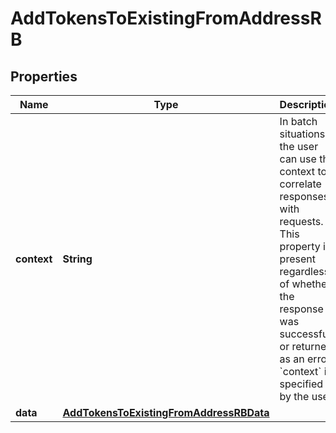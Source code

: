 

# AddTokensToExistingFromAddressRB


## Properties

| Name | Type | Description | Notes |
|------------ | ------------- | ------------- | -------------|
|**context** | **String** | In batch situations the user can use the context to correlate responses with requests. This property is present regardless of whether the response was successful or returned as an error. &#x60;context&#x60; is specified by the user. |  [optional] |
|**data** | [**AddTokensToExistingFromAddressRBData**](AddTokensToExistingFromAddressRBData.md) |  |  |




